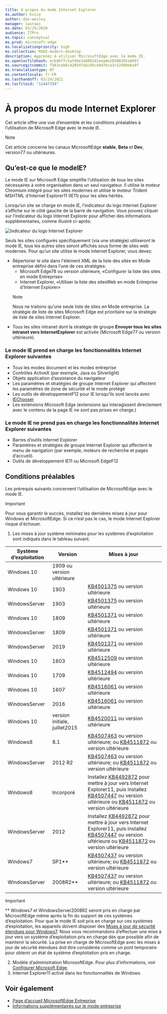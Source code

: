```yaml
---
title: À propos du mode Internet Explorer
ms.author: kvice
author: dan-wesley
manager: laurawi
ms.date: 03/25/2020
audience: ITPro
ms.topic: conceptual
ms.prod: microsoft-edge
ms.localizationpriority: high
ms.collection: M365-modern-desktop
description: Apprenez à utiliser MicrosoftEdge avec le mode IE.
ms.openlocfilehash: ecb4bffc5afdde3a8891d1eaa6e28508205ab097
ms.sourcegitcommit: f363ceb6c42054fabc95ce8d7bca3c52d80e6a9f
ms.translationtype: HT
ms.contentlocale: fr-FR
ms.lasthandoff: 03/24/2021
ms.locfileid: "11447338"
---
```

# <a name="about-ie-mode"></a>À propos du mode Internet Explorer

Cet article offre une vue d’ensemble et les conditions préalables à l’utilisation de Microsoft Edge avec le mode IE.

> [!NOTE]
> Cet article concerne les canaux MicrosoftEdge **stable**, **Beta** et **Dev**, version77 ou ultérieures.

## <a name="what-is-ie-mode"></a>Qu’est-ce que le modeIE?

Le mode IE sur Microsoft Edge simplifie l’utilisation de tous les sites nécessaires à votre organisation dans un seul navigateur. Il utilise le moteur Chromium intégré pour les sites modernes et utilise le moteur Trident MSHTML d’Internet Explorer11 (IE11) pour les sites hérités.

Lorsqu’un site se charge en mode IE, l’indicateur du logo Internet Explorer s’affiche sur le côté gauche de la barre de navigation. Vous pouvez cliquer sur l’indicateur du logo Internet Explorer pour afficher des informations supplémentaires, comme illustré ci-après:

  ![Indicateur du logo Internet Explorer](./media/ie-mode/ie-logo-indicator1.png)

Seuls les sites configurés spécifiquement (via une stratégie) utiliseront le mode IE, tous les autres sites seront affichés sous forme de sites web modernes. Pour qu’un site utilise le mode Internet Explorer, vous devez:

- Répertorier le site dans l'élément XML de la liste des sites en Mode entreprise défini dans l’une de ces stratégies:
  - Microsoft Edge78 ou version ultérieure, «Configurer la liste des sites en mode Entreprise»
  - Internet Explorer, «Utiliser la liste des sitesWeb en mode Entreprise d’Internet Explorer»
  > [!NOTE]
  > Nous ne traitons qu’une seule liste de sites en Mode entreprise. La stratégie de liste de sites Microsoft Edge est prioritaire sur la stratégie de liste de sites Internet Explorer.
- Tous les sites intranet dont la stratégie de groupe **Envoyer tous les sites intranet vers InternetExplorer** est activée (Microsoft Edge77 ou version ultérieure).

### <a name="ie-mode-supports-the-following-internet-explorer-functionality"></a>Le mode IE prend en charge les fonctionnalités Internet Explorer suivantes

- Tous les modes document et les modes entreprise
- Contrôles ActiveX (par exemple, Java ou Silverlight)
- Objets application d’assistance du navigateur 
- Les paramètres et stratégies de groupe Internet Explorer qui affectent les paramètres de zone de sécurité et le mode protégé
- Les outils de développementF12 pour IE lorsqu'ils sont lancés avec [IEChooser](/office/dev/add-ins/testing/debug-add-ins-using-f12-developer-tools-on-windows-10)
- Les extensions Microsoft Edge (extensions qui interagissent directement avec le contenu de la page IE ne sont pas prises en charge.)

### <a name="ie-mode-doesnt-support-the-following-internet-explorer-functionality"></a>Le mode IE ne prend pas en charge les fonctionnalités Internet Explorer suivantes

- Barres d’outils Internet Explorer
- Paramètres et stratégies de groupe Internet Explorer qui affectent le menu de navigation (par exemple, moteurs de recherche et pages d’accueil).
- Outils de développement IE11 ou Microsoft EdgeF12

## <a name="prerequisites"></a>Conditions préalables

Les prérequis suivants concernent l’utilisation de MicrosoftEdge avec le mode IE.

> [!IMPORTANT]
> Pour vous garantir le succès, installez les dernières mises à jour pour Windows et MicrosoftEdge. Si ce n’est pas le cas, le mode Internet Explorer risque d'échouer.

1. Les mises à jour système minimales pour les systèmes d’exploitation sont indiqués dans le tableau suivant.

 | Système d’exploitation | Version       | Mises à jour |
 |------------------|---------------|---------|
 | Windows 10       | 1909 ou version ultérieure |         |
 | Windows 10       | 1903          | [KB4501375](https://support.microsoft.com/help/4501375/windows-10-update-kb4501375) ou version ultérieure |
 | WindowsServer   | 1903          | [KB4501375](https://support.microsoft.com/help/4501375/windows-10-update-kb4501375) ou version ultérieure |
 | Windows 10       | 1809          | [KB4501371](https://support.microsoft.com/help/4501371/windows-10-update-kb4501371) ou version ultérieure |
 | WindowsServer   | 1809          | [KB4501371](https://support.microsoft.com/help/4501371/windows-10-update-kb4501371) ou version ultérieure |
 | WindowsServer   | 2019          | [KB4501371](https://support.microsoft.com/help/4501371/windows-10-update-kb4501371) ou version ultérieure |
 | Windows 10       | 1803          | [KB4512509](https://support.microsoft.com/help/4512509/windows-10-update-kb4512509) ou version ultérieure |
 | Windows 10       | 1709          | [KB4512494](https://support.microsoft.com/help/4512494/windows-10-update-kb4512494) ou version ultérieure |
 | Windows 10       | 1607          | [KB4516061](https://support.microsoft.com/help/4516061/windows-10-update-kb4516061) ou version ultérieure |
 | WindowsServer   | 2016          | [KB4516061](https://support.microsoft.com/help/4516061/windows-10-update-kb4516061) ou version ultérieure |
 | Windows 10       | version initiale, juillet2015 | [KB4520011](https://support.microsoft.com/help/4520011/windows-10-update-kb4520011) ou version ultérieure |
 | Windows8       | 8.1              | [KB4507463](https://support.microsoft.com/help/4507463/july-16-2019-kb4507463-os-build-preview-of-monthly-rollup) ou version ultérieure; ou [KB4511872](https://support.microsoft.com/help/4511872/cumulative-security-update-for-internet-explorer) ou version ultérieure |
 | WindowsServer   | 2012 R2       | [KB4507463](https://support.microsoft.com/help/4507463/july-16-2019-kb4507463-os-build-preview-of-monthly-rollup) ou version ultérieure; ou [KB4511872](https://support.microsoft.com/help/4511872/cumulative-security-update-for-internet-explorer) ou version ultérieure |
 | Windows8  | Incorporé            | Installez [KB4492872](https://support.microsoft.com/help/4492872/update-for-internet-explorer-april-16-2019) pour mettre à jour vers Internet Explorer11, puis installez [KB4507447](https://support.microsoft.com/help/4507447/windows-server-2012-update-kb4507447) ou version ultérieure ou [KB4511872](https://support.microsoft.com/help/4511872/cumulative-security-update-for-internet-explorer) ou version ultérieure |
 | WindowsServer   | 2012           | Installez [KB4492872](https://support.microsoft.com/help/4492872/update-for-internet-explorer-april-16-2019) pour mettre à jour vers Internet Explorer11, puis installez [KB4507447](https://support.microsoft.com/help/4507447/windows-server-2012-update-kb4507447) ou version ultérieure ou [KB4511872](https://support.microsoft.com/help/4511872/cumulative-security-update-for-internet-explorer) ou version ultérieure |
 | Windows7        |  SP1**        | [KB4507437](https://support.microsoft.com/help/4507437/windows-7-update-kb4507437) ou version ultérieure; ou [KB4511872](https://support.microsoft.com/help/4511872/cumulative-security-update-for-internet-explorer) ou version ultérieure |
 | WindowsServer   |  2008R2**    | [KB4507437](https://support.microsoft.com/help/4507437/windows-7-update-kb4507437) ou version ultérieure; ou [KB4511872](https://support.microsoft.com/help/4511872/cumulative-security-update-for-internet-explorer) ou version ultérieure |
  > [!IMPORTANT]
  > ** Windows7 et WindowsServer2008R2 seront pris en charge par MicrosoftEdge même après la fin du support de ces systèmes d’exploitation. Pour que le mode IE soit pris en charge sur ces systèmes d’exploitation, les appareils doivent disposer des [Mises à jour de sécurité étendues pour Windows7](https://support.microsoft.com/help/4527878/faq-about-extended-security-updates-for-windows-7). Nous vous recommandons d’effectuer une mise à jour vers un système d’exploitation pris en charge dès que possible afin de maintenir la sécurité. La prise en charge de MicrosoftEdge avec les mises à jour de sécurité étendues doit être considérée comme un pont temporaire pour obtenir un état de système d’exploitation pris en charge.

2. Modèle d’administration MicrosoftEdge. Pour plus d’informations, voir [Configurer Microsoft Edge](./configure-microsoft-edge.md).
3. Internet Explorer11 activé dans les fonctionnalités de Windows.

## <a name="see-also"></a>Voir également

- [Page d’accueil MicrosoftEdge Entreprise](https://aka.ms/EdgeEnterprise)
- [Informations supplémentaires sur le mode entreprise](/internet-explorer/ie11-deploy-guide/enterprise-mode-overview-for-ie11)